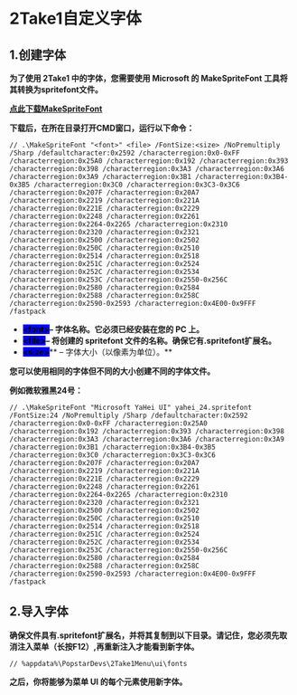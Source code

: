 # 2Take1自定义字体

## **1.创建字体** <a href="#uf2nh" id="uf2nh"></a>

**为了使用 2Take1 中的字体，您需要使用 Microsoft 的 MakeSpriteFont 工具将其转换为spritefont文件。**

[**点此下载MakeSpriteFont**](https://github.com/microsoft/DirectXTK/releases/download/jul2020/MakeSpriteFont.exe)

**下载后，在所在目录打开CMD窗口，运行以下命令：**

```
// .\MakeSpriteFont "<font>" <file> /FontSize:<size> /NoPremultiply /Sharp /defaultcharacter:0x2592 /characterregion:0x0-0xFF /characterregion:0x25A0 /characterregion:0x192 /characterregion:0x393 /characterregion:0x398 /characterregion:0x3A3 /characterregion:0x3A6 /characterregion:0x3A9 /characterregion:0x3B1 /characterregion:0x3B4-0x3B5 /characterregion:0x3C0 /characterregion:0x3C3-0x3C6 /characterregion:0x207F /characterregion:0x20A7 /characterregion:0x2219 /characterregion:0x221A /characterregion:0x221E /characterregion:0x2229 /characterregion:0x2248 /characterregion:0x2261 /characterregion:0x2264-0x2265 /characterregion:0x2310 /characterregion:0x2320 /characterregion:0x2321 /characterregion:0x2500 /characterregion:0x2502 /characterregion:0x250C /characterregion:0x2510 /characterregion:0x2514 /characterregion:0x2518 /characterregion:0x251C /characterregion:0x2524 /characterregion:0x252C /characterregion:0x2534 /characterregion:0x253C /characterregion:0x2550-0x256C /characterregion:0x2580 /characterregion:0x2584 /characterregion:0x2588 /characterregion:0x258C /characterregion:0x2590-0x2593 /characterregion:0x4E00-0x9FFF /fastpack
```



* <mark style="background-color:blue;">**\<font>**</mark>**– 字体名称。它必须已经安装在您的 PC 上。**
* <mark style="background-color:blue;">**\<file>**</mark>**– 将创建的 spritefont 文件的名称。确保它有.spritefont扩展名。**
* <mark style="background-color:blue;">**\<size>**</mark>** – 字体大小（以像素为单位）。**

**您可以使用相同的字体但不同的大小创建不同的字体文件。**

**例如微软雅黑24号：**

```
// .\MakeSpriteFont "Microsoft YaHei UI" yahei_24.spritefont /FontSize:24 /NoPremultiply /Sharp /defaultcharacter:0x2592 /characterregion:0x0-0xFF /characterregion:0x25A0 /characterregion:0x192 /characterregion:0x393 /characterregion:0x398 /characterregion:0x3A3 /characterregion:0x3A6 /characterregion:0x3A9 /characterregion:0x3B1 /characterregion:0x3B4-0x3B5 /characterregion:0x3C0 /characterregion:0x3C3-0x3C6 /characterregion:0x207F /characterregion:0x20A7 /characterregion:0x2219 /characterregion:0x221A /characterregion:0x221E /characterregion:0x2229 /characterregion:0x2248 /characterregion:0x2261 /characterregion:0x2264-0x2265 /characterregion:0x2310 /characterregion:0x2320 /characterregion:0x2321 /characterregion:0x2500 /characterregion:0x2502 /characterregion:0x250C /characterregion:0x2510 /characterregion:0x2514 /characterregion:0x2518 /characterregion:0x251C /characterregion:0x2524 /characterregion:0x252C /characterregion:0x2534 /characterregion:0x253C /characterregion:0x2550-0x256C /characterregion:0x2580 /characterregion:0x2584 /characterregion:0x2588 /characterregion:0x258C /characterregion:0x2590-0x2593 /characterregion:0x4E00-0x9FFF /fastpack
```

## **2.导入字体** <a href="#dstxb" id="dstxb"></a>

**确保文件具有.spritefont扩展名，并将其复制到以下目录。请记住，您必须先取消注入菜单（长按F12）,再重新注入才能看到新字体。**

```
// %appdata%\PopstarDevs\2Take1Menu\ui\fonts
```

**之后，你将能够为菜单 UI 的每个元素使用新字体。**
